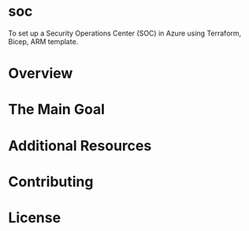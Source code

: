 # soc
To set up a Security Operations Center (SOC) in Azure using Terraform, Bicep, ARM template.  

# Overview

# The Main Goal

# Additional Resources

# Contributing

# License
